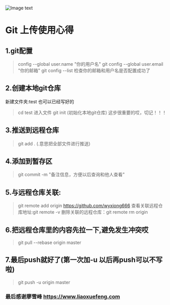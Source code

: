 ![Image text]()
# Git 上传使用心得
## 1.git配置
   >config --global user.name "你的用户名"
   >git config --global user.email "你的邮箱"
    git config --list 检查你的邮箱和用户名是否配置成功了

## 2.创建本地git仓库
   新建文件夹:test 也可以已经写好的
   >cd test 进入文件
   git init (初始化本地git仓库) 这步很重要的哎，切记！！！

## 3.推送到远程仓库
   >git add .  (.意思把全部文件进行推送)

## 4.添加到暂存区
   >git commit -m "备注信息，方便以后查询和他人查看"

## 5.与远程仓库关联:
   >git remote add origin https://github.com/wyxiong666
    查看关联远程仓库地址:git remote -v
   删除关联的远程仓库：git remote rm origin

## 6.把远程仓库里的内容先拉一下,避免发生冲突哎
   >git pull --rebase origin master

## 7.最后push就好了(第一次加-u 以后再push可以不写啦)
   >git push -u origin master

### 最后感谢廖雪峰 https://www.liaoxuefeng.com
